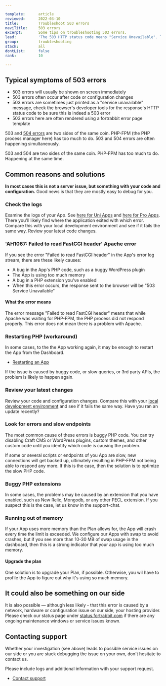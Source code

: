 ```yaml
---

template:      article
reviewed:      2022-03-10
title:         Troubleshoot 503 errors
naviTitle:     503 errors
excerpt:       Some tips on troubleshooting 503 errors.
lead:          'The 503 HTTP status code means "Service Unavailable". This article aims to help developers troubleshooting 503 errors.'
group:         troubleshooting
stack:         all
dontList:      false
rank:          10

---
```



## Typical symptoms of 503 errors

+ 503 errors will usually be shown on screen immediately
+ 503 errors often occur after code or configuration changes
+ 503 errors are sometimes just printed as a "service unavailable" message, check the browser's developer tools for the response's HTTP status code to be sure this is indeed a 503 error
+ 503 errors here are often rendered using a fortrabbit error page template

503 and [504 errors](/504-errors) are two sides of the same coin. PHP-FPM (the PHP process manager here) has too much to do. 503 and 504 errors are often happening simultaneously.

503 and 504 are two sides of the same coin. PHP-FPM has too much to do. Happening at the same time.

## Common reasons and solutions

**In most cases this is not a server issue, but something with your code and configuration.** Good news is that they are mostly easy to debug for you.

### Check the logs

Examine the logs of your App. See [here for Uni Apps](logging-uni) and [here for Pro Apps](logging-pro). There you'll likely find where the application exited with which error. Compare this with your local development environment and see if it fails the same way. Review your latest code changes.

### 'AH1067: Failed to read FastCGI header' Apache error

If you see the error "Failed to read FastCGI header" in the App's error log stream, there are these likely causes:

+ A bug in the App's PHP code, such as a buggy WordPress plugin
+ The App is using too much memory
+ A bug in a PHP extension you've enabled
+ When this error occurs, the response sent to the browser will be "503 Service Unavailable"

#### What the error means

The error message "Failed to read FastCGI header" means that while Apache was waiting for PHP-FPM, the PHP process did not respond properly. This error does not mean there is a problem with Apache.

### Restarting PHP (workaround)

In some cases, to the the App working again, it may be enough to restart the App from the Dashboard.

+ [Restarting an App](/app#toc-restarting-an-app)

If the issue is caused by buggy code, or slow queries, or 3rd party APIs, the problem is likely to happen again.

### Review your latest changes

Review your code and configuration changes. Compare this with your [local development environment](/local-development) and see if it fails the same way. Have you ran an update recently?

### Look for errors and slow endpoints

The most common cause of these errors is buggy PHP code. You can try disabling Craft CMS or WordPress plugins, custom themes, and other custom code until you identify which code is causing the problem.

If some or several scripts or endpoints of you App are slow, new connections will get backed up, ultimately resulting in PHP-FPM not being able to respond any more. If this is the case, then the solution is to optimize the slow PHP code.

### Buggy PHP extensions

In some cases, the problems may be caused by an extension that you have enabled, such as New Relic, Mongodb, or any other PECL extension. If you suspect this is the case, let us know in the support-chat.

### Running out of memory

If your App uses more memory than the Plan allows for, the App will crash every time the limit is exceeded. We configure our Apps with swap to avoid crashes, but if you see more than 10-30 MB of swap usage in the dashboard, then this is a strong indicator that your app is using too much memory.

#### Upgrade the plan

One solution is to upgrade your Plan, if possible. Otherwise, you wil have to profile the App to figure out why it's using so much memory.

## It could also be something on our side

It is also possible — although less likely - that this error is caused by a network, hardware or configuration issue on our side, your hosting provider. Please check our status page under [status.fortrabbit.com](https://status.fortrabbit.com) if there are any ongoing maintenance windows or service issues known.

## Contacting support

Whether your investigation (see above) leads to possible service issues on our side or you are stuck debugging the issue on your own, don't hesitate to contact us.

Please include logs and additional information with your support request.

+ <a href="#asd" onclick="Intercom('showNewMessage', 'I see 502 for my App ______ for around ___. I have made the following changes recently: ____. Find attached the php_error log in question.')">Contact support</a>
